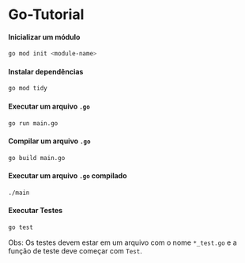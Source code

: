 # Go-Tutorial

#### Inicializar um módulo

```bash
go mod init <module-name>
```

#### Instalar dependências

```bash
go mod tidy
```

#### Executar um arquivo `.go`

```bash
go run main.go
```

#### Compilar um arquivo `.go`

```bash
go build main.go
```

#### Executar um arquivo `.go` compilado

```bash
./main
```

#### Executar Testes

```bash 
go test
```

Obs: Os testes devem estar em um arquivo com o nome `*_test.go` e a função de teste deve começar com `Test`.